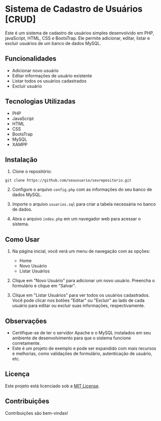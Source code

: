 # Sistema de Cadastro de Usuários  [CRUD]

Este é um sistema de cadastro de usuários simples desenvolvido em PHP, javaScript, HTML, CSS e BootsTrap. Ele permite adicionar, editar, listar e excluir usuários de um banco de dados MySQL.

## Funcionalidades

- Adicionar novo usuário
- Editar informações de usuário existente
- Listar todos os usuários cadastrados
- Excluir usuário

## Tecnologias Utilizadas

- PHP
- JavaScript
- HTML
- CSS
- BootsTrap
- MySQL
- XAMPP

## Instalação

1. Clone o repositório:

`git clone https://github.com/seuusuario/seurepositorio.git`

2. Configure o arquivo `config.php` com as informações do seu banco de dados MySQL.

3. Importe o arquivo `usuarios.sql` para criar a tabela necessária no banco de dados.

4. Abra o arquivo `index.php` em um navegador web para acessar o sistema.

## Como Usar

1. Na página inicial, você verá um menu de navegação com as opções:
   - Home
   - Novo Usuário
   - Listar Usuários

2. Clique em "Novo Usuário" para adicionar um novo usuário. Preencha o formulário e clique em "Salvar".

3. Clique em "Listar Usuários" para ver todos os usuários cadastrados. Você pode clicar nos botões "Editar" ou "Excluir" ao lado de cada usuário para editar ou excluir suas informações, respectivamente.

## Observações

- Certifique-se de ter o servidor Apache e o MySQL instalados em seu ambiente de desenvolvimento para que o sistema funcione corretamente.
- Este é um projeto de exemplo e pode ser expandido com mais recursos e melhorias, como validações de formulário, autenticação de usuário, etc.

## Licença

Este projeto está licenciado sob a [MIT License](LICENSE).

## Contribuições

Contribuições são bem-vindas!


